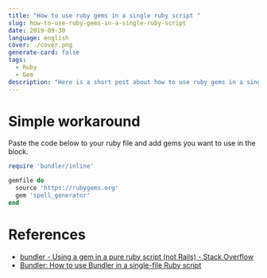 ```yaml
---
title: "How to use ruby gems in a single ruby script "
slug: how-to-use-ruby-gems-in-a-single-ruby-script
date: 2019-09-30
language: english
cover: ./cover.png
generate-card: false
tags:
  - Ruby
  - Gem
description: "Here is a short post about how to use ruby gems in a single ruby script."
---
```

# Simple workaround

Paste the code below to your ruby file and add gems you want to use in the block.

```ruby
require 'bundler/inline'

gemfile do
  source 'https://rubygems.org'
  gem 'spell_generator'
end
```

# References 
- [bundler - Using a gem in a pure ruby script (not Rails) - Stack Overflow](https://stackoverflow.com/questions/25373689/using-a-gem-in-a-pure-ruby-script-not-rails)
- [Bundler: How to use Bundler in a single-file Ruby script](https://bundler.io/v2.0/guides/bundler_in_a_single_file_ruby_script.html)
